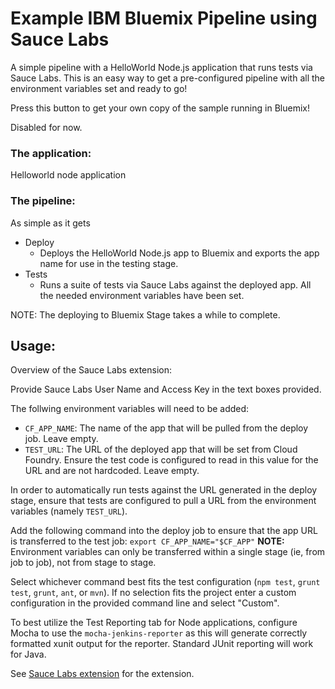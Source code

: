 # Example IBM Bluemix Pipeline using Sauce Labs

A simple pipeline with a HelloWorld Node.js application that runs tests via Sauce Labs. This is an easy way to get a pre-configured pipeline with all the environment variables set and ready to go!

Press this button to get your own copy of the sample running in Bluemix!

Disabled for now.

### The application: 
Helloworld node application

### The pipeline: 
As simple as it gets
* Deploy 
    * Deploys the HelloWorld Node.js app to Bluemix and exports the app name for use in the testing stage. 
* Tests 
    * Runs a suite of tests via Sauce Labs against the deployed app. All the needed environment variables have been set.

NOTE: The deploying to Bluemix Stage takes a while to complete.

## Usage:
Overview of the Sauce Labs extension:

Provide Sauce Labs User Name and Access Key in the text boxes provided.

The follwing environment variables will need to be added:
* `CF_APP_NAME`: The name of the app that will be pulled from the deploy job. Leave empty.
* `TEST_URL`: The URL of the deployed app that will be set from Cloud Foundry. Ensure the test code is configured to read in this value for the URL and are not hardcoded. Leave empty.

In order to automatically run tests against the URL generated in the deploy stage, ensure that tests are configured to pull a URL from the environment variables (namely `TEST_URL`).

Add the following command into the deploy job to ensure that the app URL is transferred to the test job: `export CF_APP_NAME="$CF_APP"` <strong>NOTE:</strong> Environment variables can only be transferred within a single stage (ie, from job to job), not from stage to stage.

Select whichever command best fits the test configuration (`npm test`, `grunt test`, `grunt`, `ant`, or `mvn`). If no selection fits the project enter a custom configuration in the provided command line and select "Custom".

To best utilize the Test Reporting tab for Node applications, configure Mocha to use the `mocha-jenkins-reporter` as this will generate correctly formatted xunit output for the reporter. Standard JUnit reporting will work for Java.

See [Sauce Labs extension](https://github.com/Osthanes/saucelabs) for the extension.